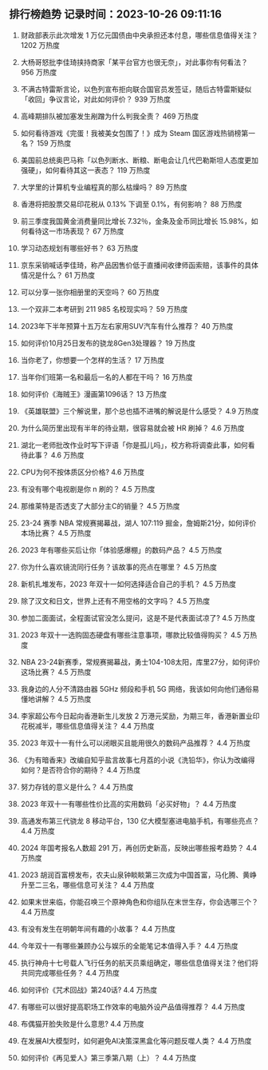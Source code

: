 
## 排行榜趋势 记录时间：2023-10-26 09:11:16
  
  1. 财政部表示此次增发 1 万亿元国债由中央承担还本付息，哪些信息值得关注？ 1202 万热度
    
  2. 大杨哥怒批李佳琦挟持商家「某平台官方也很无奈」，对此事你有何看法？ 956 万热度
    
  3. 不满古特雷斯言论，以色列宣布拒向联合国官员发签证，随后古特雷斯疑似「收回」争议言论，对此如何评价？ 939 万热度
    
  4. 高峰期排队被加塞发生剐蹭为什么判我全责？ 469 万热度
    
  5. 如何看待游戏《完蛋！我被美女包围了！》成为 Steam 国区游戏热销榜第一名？ 159 万热度
    
  6. 美国前总统奥巴马称「以色列断水、断粮、断电会让几代巴勒斯坦人态度更加强硬」，如何看待其这一表态？ 119 万热度
    
  7. 大学里的计算机专业编程真的那么枯燥吗？ 89 万热度
    
  8. 香港将把股票交易印花税从 0.13% 下调至 0.1%，有何影响？ 88 万热度
    
  9. 前三季度我国黄金消费量同比增长 7.32％，金条及金币同比增长 15.98%，如何看待这一市场表现？ 67 万热度
    
  10. 学习动态规划有哪些好书？ 63 万热度
    
  11. 京东采销喊话李佳琦，称产品因售价低于直播间收律师函索赔，该事件的具体情况是什么？ 61 万热度
    
  12. 可以分享一张你相册里的天空吗？ 60 万热度
    
  13. 一个双非二本考研到 211  985 名校现实吗？ 59 万热度
    
  14. 2023年下半年预算十五万左右家用SUV汽车有什么推荐？ 40 万热度
    
  15. 如何评价10月25日发布的骁龙8Gen3处理器？ 19 万热度
    
  16. 当你老了，你想要一个怎样的生活？ 17 万热度
    
  17. 当年你们班第一名和最后一名的人都在干吗？ 16 万热度
    
  18. 如何评价《海贼王》漫画第1096话？ 13 万热度
    
  19. 《英雄联盟》三个解说里，那个总也插不进嘴的解说是什么感受？ 4.9 万热度
    
  20. 为什么简历里出现有半年的待业期，很容易就会被 HR 刷掉？ 4.6 万热度
    
  21. 湖北一老师批改作业时写下评语「你是孤儿吗」，校方称将调查此事，如何看待此事？ 4.6 万热度
    
  22. CPU为何不按体质区分价格? 4.6 万热度
    
  23. 有没有哪个电视剧是你 n 刷的？ 4.5 万热度
    
  24. 那维莱特是否透支了大部分主C的销量？ 4.5 万热度
    
  25. 23-24 赛季 NBA 常规赛揭幕战，湖人 107:119 掘金，詹姆斯21分，如何评价本场比赛？ 4.5 万热度
    
  26. 2023 年有哪些买后让你「体验感爆棚」的数码产品？ 4.5 万热度
    
  27. 你为什么喜欢镜流同行任务？该故事的亮点在哪里？ 4.5 万热度
    
  28. 新机扎堆发布，2023 年双十一如何选择适合自己的手机？ 4.5 万热度
    
  29. 除了汉文和日文，世界上还有不用空格的文字吗？ 4.5 万热度
    
  30. 参加二面面试，全程面试官没怎么提问，这是不是代表面试凉了? 4.5 万热度
    
  31. 2023 年双十一选购固态硬盘有哪些注意事项，哪款比较值得购买？ 4.5 万热度
    
  32. NBA 23-24新赛季，常规赛揭幕战，勇士104-108太阳，库里27分，如何评价这场比赛？ 4.5 万热度
    
  33. 我身边的人分不清路由器 5GHz 频段和手机 5G 网络，我该如何向他们通俗易懂地讲解？ 4.5 万热度
    
  34. 李家超公布今日起向香港新生儿发放 2 万港元奖励，为期三年，香港新置业印花税减半，哪些信息值得关注？ 4.4 万热度
    
  35. 2023 年双十一有什么可以闭眼买且能用很久的数码产品推荐？ 4.4 万热度
    
  36. 《为有暗香来》改编自知乎盐言故事七月荔的小说《洗铅华》，你认为改编得如何？是否符合你的期待？ 4.4 万热度
    
  37. 努力存钱的意义是什么？ 4.4 万热度
    
  38. 2023 年双十一有哪些性价比高的实用数码「必买好物」？ 4.4 万热度
    
  39. 高通发布第三代骁龙 8 移动平台，130 亿大模型塞进电脑手机，有哪些亮点？ 4.4 万热度
    
  40. 2024 年国考报名人数超 291 万，再创历史新高，反映出哪些报考趋势？ 4.4 万热度
    
  41. 2023 胡润百富榜发布，农夫山泉钟睒睒第三次成为中国首富，马化腾、黄峥升至二三名，哪些信息可关注？ 4.4 万热度
    
  42. 如果末世来临，你能召唤三个原神角色和你组队在末世生存，你会选哪三个？ 4.4 万热度
    
  43. 有没有发生在明朝年间有趣的小故事？ 4.4 万热度
    
  44. 今年双十一有哪些兼顾办公与娱乐的全能笔记本值得入手？ 4.4 万热度
    
  45. 执行神舟十七号载人飞行任务的航天员乘组确定，哪些信息值得关注？他们将共同完成哪些任务？ 4.4 万热度
    
  46. 如何评价《咒术回战》第240话? 4.4 万热度
    
  47. 有哪些可以很好提高职场工作效率的电脑外设产品值得推荐？ 4.4 万热度
    
  48. 布偶猫开脸失败是什么意思? 4.4 万热度
    
  49. 在发展AI大模型时，如何避免AI决策深黑盒化等问题反噬人类？ 4.4 万热度
    
  50. 如何评价《再见爱人》第三季第八期（上）？ 4.4 万热度
    